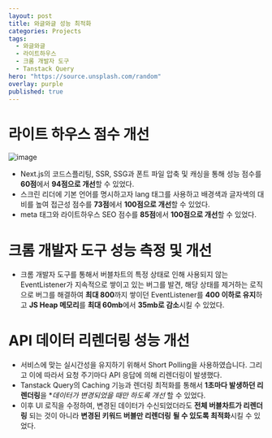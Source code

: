 ```yaml
---
layout: post
title: 와글와글 성능 최적화
categories: Projects
tags:
  - 와글와글
  - 라이트하우스
  - 크롬 개발자 도구
  - Tanstack Query
hero: "https://source.unsplash.com/random"
overlay: purple
published: true
---
```


# 라이트 하우스 점수 개선

![image](https://user-images.githubusercontent.com/69471032/207239469-4cdf7b57-925c-454a-96ae-c265205f6bfc.png)

- Next.js의 코드스플리팅, SSR, SSG과 폰트 파일 압축 및 캐싱을 통해 성능 점수를 **60점**에서 **94점으로 개선**할 수 있었다.
- 스크린 리더에 기본 언어를 명시하고자 lang 태그를 사용하고 배경색과 글자색의 대비를 높여 접근성 점수를 **73점**에서 **100점으로 개선**할 수 있었다.
- meta 태그와 라이트하우스 SEO 점수를 **85점**에서 **100점으로 개선**할 수 있었다.

# 크롬 개발자 도구 성능 측정 및 개선

- 크롬 개발자 도구를 통해서 버블차트의 특정 상태로 인해 사용되지 않는 EventListener가 지속적으로 쌓이고 있는 버그를 발견, 해당 상태를 제거하는 로직으로 버그를 해결하여 **최대 800**까지 쌓이던 EventListener를 **400 이하로 유지**하고 **JS Heap 메모리**를 **최대 60mb**에서 **35mb로 감소**시킬 수 있었다.

# API 데이터 리렌더링 성능 개선

- 서비스에 맞는 실시간성을 유지하기 위해서 Short Polling을 사용하였습니다. 그리고 이에 따라서 요청 주기마다 API 응답에 의해 리렌더링이 발생했다.
- Tanstack Query의 Caching 기능과 렌더링 최적화를 통해서 **1초마다 발생하던 리렌더링**을 \*_데이터가 변경되었을 때만 하도록 개선_ 할 수 있었다.
- 이후 UI 로직을 수정하여, 변경된 데이터가 수신되었더라도 **전체 버블차트가 리렌더링** 되는 것이 아니라 **변경된 키워드 버블만 리렌더링** **될 수 있도록 최적화**시킬 수 있었다.
